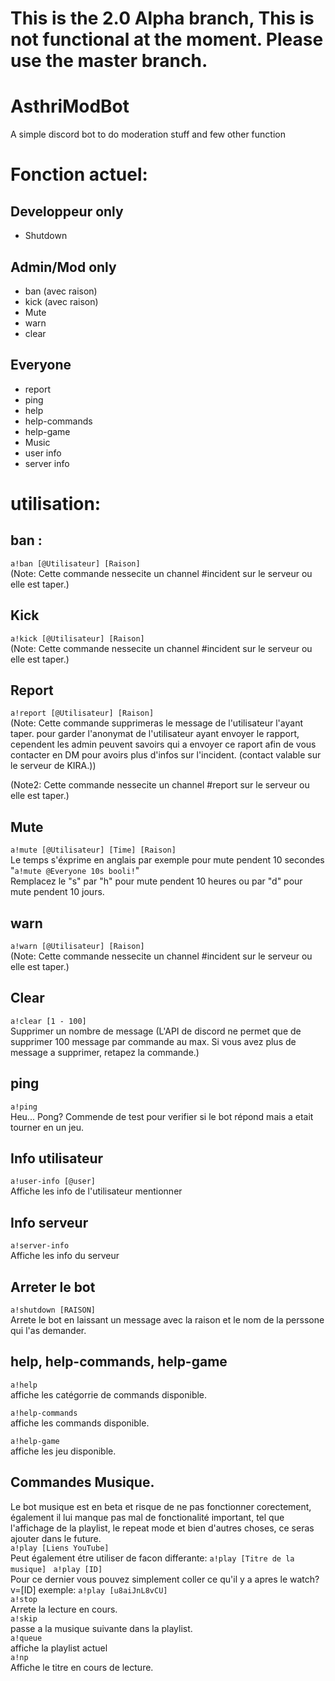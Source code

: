 # This is the 2.0 Alpha branch, This is not functional at the moment. Please use the master branch.

# AsthriModBot
A simple discord bot to do moderation stuff and few other function

# Fonction actuel:
## Developpeur only  
+ Shutdown
## Admin/Mod only
+ ban (avec raison)
+ kick (avec raison)
+ Mute
+ warn
+ clear

## Everyone
+ report
+ ping
+ help
+ help-commands
+ help-game
+ Music
+ user info
+ server info

# utilisation:
## ban :
```a!ban [@Utilisateur] [Raison]```  
(Note: Cette commande nessecite un channel #incident sur le serveur ou elle est taper.)
## Kick
```a!kick [@Utilisateur] [Raison]```  
(Note: Cette commande nessecite un channel #incident sur le serveur ou elle est taper.)
## Report
```a!report [@Utilisateur] [Raison]```  
(Note: Cette commande supprimeras le message de l'utilisateur l'ayant taper. pour garder l'anonymat de l'utilisateur ayant envoyer le rapport, cependent les admin peuvent savoirs qui a envoyer ce raport afin de vous contacter en DM pour avoirs plus d'infos sur l'incident. (contact valable sur le serveur de KIRA.))  

(Note2: Cette commande nessecite un channel #report sur le serveur ou elle est taper.)

## Mute 
```a!mute [@Utilisateur] [Time] [Raison]```  
Le temps s'éxprime en anglais par exemple pour mute pendent 10 secondes  
"```a!mute @Everyone 10s booli!```"  
Remplacez le "s" par "h" pour mute pendent 10 heures ou par "d" pour mute pendent 10 jours.

## warn 
```a!warn [@Utilisateur] [Raison]```  
(Note: Cette commande nessecite un channel #incident sur le serveur ou elle est taper.)

## Clear 
```a!clear [1 - 100]```  
Supprimer  un nombre de message (L'API de discord ne permet que de supprimer 100 message par commande au max. Si vous avez plus de message a supprimer, retapez la commande.)

## ping
``` a!ping ```  
Heu... Pong?
Commende de test pour verifier si le bot répond mais a etait tourner en un jeu.  
## Info utilisateur
```a!user-info [@user]```  
Affiche les info de l'utilisateur mentionner  
## Info serveur
```a!server-info```  
Affiche les info du serveur  
## Arreter le bot
```a!shutdown [RAISON]```  
Arrete le bot en laissant un message avec la raison et le nom de la perssone qui l'as demander.

## help, help-commands, help-game
    
```a!help```  
affiche les catégorrie de commands disponible.  
    
```a!help-commands```  
affiche les commands disponible.  
    
```a!help-game```  
affiche les jeu disponible.  


## Commandes Musique.
Le bot musique est en beta et risque de ne pas fonctionner corectement, également il lui manque pas mal de fonctionalité important, tel que l'affichage de la playlist, le repeat mode et bien d'autres choses, ce seras ajouter dans le future.  
```a!play [Liens YouTube]```  
Peut également étre utiliser de facon differante:
```a!play [Titre de la musique] ```
```a!play [ID]```  
Pour ce dernier vous pouvez simplement coller ce qu'il y a apres le watch?v=[ID] exemple: ```a!play [u8aiJnL8vCU]```  
```a!stop```  
Arrete la lecture en cours.  
```a!skip```  
passe a la musique suivante dans la playlist.  
```a!queue```  
affiche la playlist actuel  
```a!np```  
Affiche le titre en cours de lecture.  
